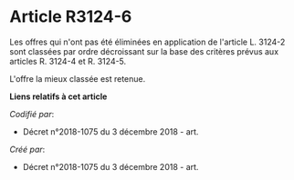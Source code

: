 # Article R3124-6

Les offres qui n'ont pas été éliminées en application de l'article L. 3124-2 sont classées par ordre décroissant sur la base
des critères prévus aux articles R. 3124-4 et R. 3124-5.

L'offre la mieux classée est retenue.

**Liens relatifs à cet article**

_Codifié par_:

  - Décret n°2018-1075 du 3 décembre 2018 - art.

_Créé par_:

  - Décret n°2018-1075 du 3 décembre 2018 - art.
